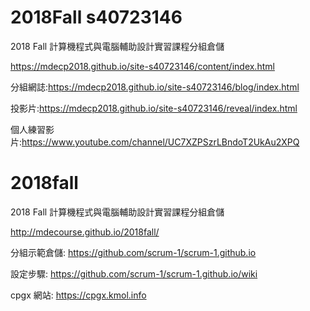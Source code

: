 # 2018Fall s40723146 
2018 Fall 計算機程式與電腦輔助設計實習課程分組倉儲

https://mdecp2018.github.io/site-s40723146/content/index.html

分組網誌:https://mdecp2018.github.io/site-s40723146/blog/index.html

投影片:https://mdecp2018.github.io/site-s40723146/reveal/index.html

個人練習影片:https://www.youtube.com/channel/UC7XZPSzrLBndoT2UkAu2XPQ

# 2018fall
2018 Fall 計算機程式與電腦輔助設計實習課程分組倉儲

http://mdecourse.github.io/2018fall/

分組示範倉儲: https://github.com/scrum-1/scrum-1.github.io

設定步驟: https://github.com/scrum-1/scrum-1.github.io/wiki

cpgx 網站: https://cpgx.kmol.info
